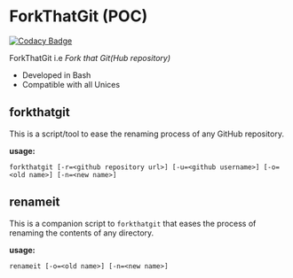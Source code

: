 # ForkThatGit (POC)

[![Codacy Badge](https://api.codacy.com/project/badge/Grade/e8806bde83914012bcc160d192763fcc)](https://app.codacy.com/gh/johanremilien/ForkThatGit?utm_source=github.com&utm_medium=referral&utm_content=johanremilien/ForkThatGit&utm_campaign=Badge_Grade_Settings)

ForkThatGit i.e _Fork that Git(Hub repository)_

- Developed in Bash
- Compatible with all Unices

## forkthatgit
This is a script/tool to ease the renaming process of any GitHub repository.

**usage:**

`forkthatgit [-r=<github repository url>] [-u=<github username>] [-o=<old name>] [-n=<new name>]`

## renameit
This is a companion script to `forkthatgit` that eases the process of renaming the contents of any directory.

**usage:**

`renameit [-o=<old name>] [-n=<new name>]`
